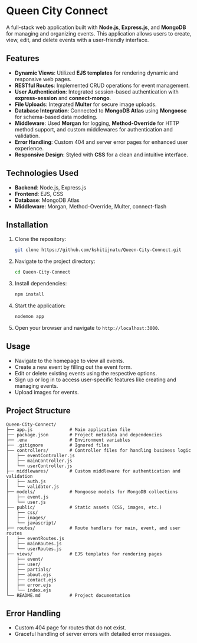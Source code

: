 # Queen City Connect

A full-stack web application built with **Node.js**, **Express.js**, and **MongoDB** for managing and organizing events. This application allows users to create, view, edit, and delete events with a user-friendly interface.

## Features

- **Dynamic Views**: Utilized **EJS templates** for rendering dynamic and responsive web pages.
- **RESTful Routes**: Implemented CRUD operations for event management.
- **User Authentication**: Integrated session-based authentication with **express-session** and **connect-mongo**.
- **File Uploads**: Integrated **Multer** for secure image uploads.
- **Database Integration**: Connected to **MongoDB Atlas** using **Mongoose** for schema-based data modeling.
- **Middleware**: Used **Morgan** for logging, **Method-Override** for HTTP method support, and custom middlewares for authentication and validation.
- **Error Handling**: Custom 404 and server error pages for enhanced user experience.
- **Responsive Design**: Styled with **CSS** for a clean and intuitive interface.

## Technologies Used

- **Backend**: Node.js, Express.js
- **Frontend**: EJS, CSS
- **Database**: MongoDB Atlas
- **Middleware**: Morgan, Method-Override, Multer, connect-flash

## Installation

1. Clone the repository:
   ```bash
   git clone https://github.com/kshitijnatu/Queen-City-Connect.git
   ```
2. Navigate to the project directory:
   ```bash
   cd Queen-City-Connect
   ```
3. Install dependencies:
   ```bash
   npm install
   ```
4. Start the application:
   ```bash
   nodemon app
   ```
5. Open your browser and navigate to `http://localhost:3000`.

## Usage

- Navigate to the homepage to view all events.
- Create a new event by filling out the event form.
- Edit or delete existing events using the respective options.
- Sign up or log in to access user-specific features like creating and managing events.
- Upload images for events.

## Project Structure

```
Queen-City-Connect/
├── app.js              # Main application file
├── package.json        # Project metadata and dependencies
├── .env                # Environment variables
├── .gitignore          # Ignored files
├── controllers/        # Controller files for handling business logic
│   ├── eventController.js
│   ├── mainController.js
│   └── userController.js
├── middlewares/        # Custom middleware for authentication and validation
│   ├── auth.js
│   └── validator.js
├── models/             # Mongoose models for MongoDB collections
│   ├── event.js
│   └── user.js
├── public/             # Static assets (CSS, images, etc.)
│   ├── css/
│   ├── images/
│   └── javascript/
├── routes/             # Route handlers for main, event, and user routes
│   ├── eventRoutes.js
│   ├── mainRoutes.js
│   └── userRoutes.js
├── views/              # EJS templates for rendering pages
│   ├── event/
│   ├── user/
│   ├── partials/
│   ├── about.ejs
│   ├── contact.ejs
│   ├── error.ejs
│   └── index.ejs
└── README.md           # Project documentation
```

## Error Handling

- Custom 404 page for routes that do not exist.
- Graceful handling of server errors with detailed error messages.
